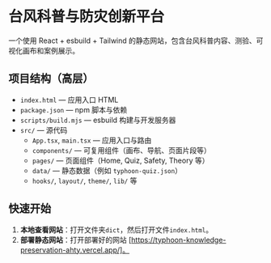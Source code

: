 # 台风科普与防灾创新平台

一个使用 React + esbuild + Tailwind 的静态网站，包含台风科普内容、测验、可视化画布和案例展示。

## 项目结构（高层）

- `index.html` — 应用入口 HTML
- `package.json` — npm 脚本与依赖
- `scripts/build.mjs` — esbuild 构建与开发服务器
- `src/` — 源代码
  - `App.tsx`, `main.tsx` — 应用入口与路由
  - `components/` — 可复用组件（画布、导航、页面片段等）
  - `pages/` — 页面组件（Home, Quiz, Safety, Theory 等）
  - `data/` — 静态数据（例如 `typhoon-quiz.json`）
  - `hooks/`, `layout/`, `theme/`, `lib/` 等

## 快速开始

1. **本地查看网站**：打开文件夹`dict`，然后打开文件`index.html`。
2. **部署静态网站**：打开部署好的网站 [https://typhoon-knowledge-preservation-ahty.vercel.app/]。

